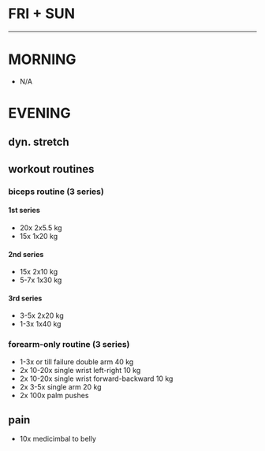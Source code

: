 # FRI + SUN
---
# MORNING
* N/A
# EVENING
## dyn. stretch
## workout routines
### biceps routine (3 series)
#### 1st series
- 20x 2x5.5 kg
- 15x 1x20 kg
#### 2nd series
- 15x 2x10 kg
- 5-7x 1x30 kg
#### 3rd series
- 3-5x 2x20 kg
- 1-3x 1x40 kg
### forearm-only routine (3 series)
- 1-3x or till failure double arm 40 kg
- 2x 10-20x single wrist left-right 10 kg
- 2x 10-20x single wrist forward-backward 10 kg
- 2x 3-5x single arm 20 kg
- 2x 100x palm pushes
## pain
- 10x medicimbal to belly
